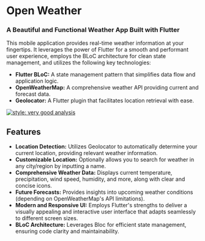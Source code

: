 # Open Weather

### A Beautiful and Functional Weather App Built with Flutter

This mobile application provides real-time weather information at your fingertips. It leverages the power of Flutter for a smooth and performant user experience, employs the BLoC architecture for clean state management, and utilizes the following key technologies:

- **Flutter BLoC:** A state management pattern that simplifies data flow and application logic.
- **OpenWeatherMap:** A comprehensive weather API providing current and forecast data.
- **Geolocator:** A Flutter plugin that facilitates location retrieval with ease.

[![style: very good analysis](https://img.shields.io/badge/style-very_good_analysis-B22C89.svg)](https://pub.dev/packages/very_good_analysis)


## Features

- **Location Detection:** Utilizes Geolocator to automatically determine your current location, providing relevant weather information.
- **Customizable Location:** Optionally allows you to search for weather in any city/region by inputting a name.
- **Comprehensive Weather Data:** Displays current temperature, precipitation, wind speed, humidity, and more, along with clear and concise icons.
- **Future Forecasts:** Provides insights into upcoming weather conditions (depending on OpenWeatherMap's API limitations).
- **Modern and Responsive UI:** Employs Flutter's strengths to deliver a visually appealing and interactive user interface that adapts seamlessly to different screen sizes.
- **BLoC Architecture:** Leverages Bloc for efficient state management, ensuring code clarity and maintainability.
